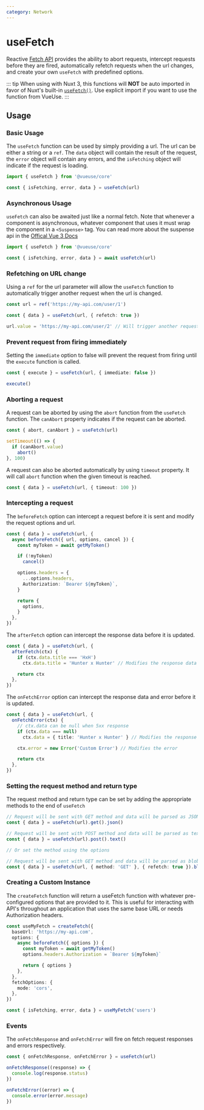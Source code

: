 ```yaml
---
category: Network
---
```


# useFetch

Reactive [Fetch API](https://developer.mozilla.org/en-US/docs/Web/API/Fetch_API) provides the ability to abort requests, intercept requests before
they are fired, automatically refetch requests when the url changes, and create your own `useFetch` with predefined options. 

::: tip
When using with Nuxt 3, this functions will **NOT** be auto imported in favor of Nuxt's built-in [`useFetch()`](https://v3.nuxtjs.org/api/composables/use-fetch). Use explicit import if you want to use the function from VueUse.
:::

## Usage

### Basic Usage

The `useFetch` function can be used by simply providing a url. The url can be either a string or a `ref`. The `data` object will contain the result of the request, the `error` object will contain any errors, and the `isFetching` object will indicate if the request is loading.

```ts
import { useFetch } from '@vueuse/core'

const { isFetching, error, data } = useFetch(url)
```

### Asynchronous Usage
`useFetch` can also be awaited just like a normal fetch. Note that whenever a component is asynchronous, whatever component that uses
it must wrap the component in a `<Suspense>` tag. You can read more about the suspense api in the [Offical Vue 3 Docs](https://v3.vuejs.org/guide/migration/suspense.html)

```ts
import { useFetch } from '@vueuse/core'

const { isFetching, error, data } = await useFetch(url)
```

### Refetching on URL change

Using a `ref` for the url parameter will allow the `useFetch` function to automatically trigger another request when the url is changed.

```ts
const url = ref('https://my-api.com/user/1')

const { data } = useFetch(url, { refetch: true })

url.value = 'https://my-api.com/user/2' // Will trigger another request
```

### Prevent request from firing immediately

Setting the `immediate` option to false will prevent the request from firing until the `execute` function is called.

```ts
const { execute } = useFetch(url, { immediate: false })

execute()
```

### Aborting a request

A request can be aborted by using the `abort` function from the `useFetch` function. The `canAbort` property indicates if the request can be aborted.

```ts
const { abort, canAbort } = useFetch(url)

setTimeout(() => {
  if (canAbort.value)
    abort()
}, 100)
```

A request can also be aborted automatically by using `timeout` property. It will call `abort` function when the given timeout is reached.

```ts
const { data } = useFetch(url, { timeout: 100 })
```

### Intercepting a request

The `beforeFetch` option can intercept a request before it is sent and modify the request options and url.

```ts
const { data } = useFetch(url, {
  async beforeFetch({ url, options, cancel }) {
    const myToken = await getMyToken()

    if (!myToken)
      cancel()

    options.headers = {
      ...options.headers,
      Authorization: `Bearer ${myToken}`,
    }

    return {
      options,
    }
  },
})
```

The `afterFetch` option can intercept the response data before it is updated.

```ts
const { data } = useFetch(url, {
  afterFetch(ctx) {
    if (ctx.data.title === 'HxH')
      ctx.data.title = 'Hunter x Hunter' // Modifies the response data

    return ctx
  },
})
```

The `onFetchError` option can intercept the response data and error before it is updated.
```ts
const { data } = useFetch(url, {
  onFetchError(ctx) {
    // ctx.data can be null when 5xx response
    if (ctx.data === null)
      ctx.data = { title: 'Hunter x Hunter' } // Modifies the response data

    ctx.error = new Error('Custom Error') // Modifies the error

    return ctx
  },
})
```

### Setting the request method and return type

The request method and return type can be set by adding the appropriate methods to the end of `useFetch`

```ts
// Request will be sent with GET method and data will be parsed as JSON
const { data } = useFetch(url).get().json()

// Request will be sent with POST method and data will be parsed as text
const { data } = useFetch(url).post().text()

// Or set the method using the options

// Request will be sent with GET method and data will be parsed as blob
const { data } = useFetch(url, { method: 'GET' }, { refetch: true }).blob()
```

### Creating a Custom Instance

The `createFetch` function will return a useFetch function with whatever pre-configured options that are provided to it. This is useful for interacting with API's throughout an application that uses the same base URL or needs Authorization headers.

```ts
const useMyFetch = createFetch({
  baseUrl: 'https://my-api.com',
  options: {
    async beforeFetch({ options }) {
      const myToken = await getMyToken()
      options.headers.Authorization = `Bearer ${myToken}`

      return { options }
    },
  },
  fetchOptions: {
    mode: 'cors',
  },
})

const { isFetching, error, data } = useMyFetch('users')
```

### Events

The `onFetchResponse` and `onFetchError` will fire on fetch request responses and errors respectively.

```ts
const { onFetchResponse, onFetchError } = useFetch(url)

onFetchResponse((response) => {
  console.log(response.status)
})

onFetchError((error) => {
  console.error(error.message)
})
```
